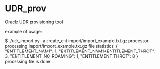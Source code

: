 # UDR_prov
Oracle UDR provisioning tool

example of usage:

$ ./udr_import.py -a create_ent import/import_example.txt.gz
processor
processing import/import_example.txt.gz
file statistics: 
{
 "ENTITLEMENT_NAM1": 1, 
 "ENTITLEMENT_NAM1+ENTITLEMENT_THROT": 3, 
 "ENTITLEMENT_NO_ROAMING": 1, 
 "ENTITLEMENT_THROT": 8
}
processing file is done

